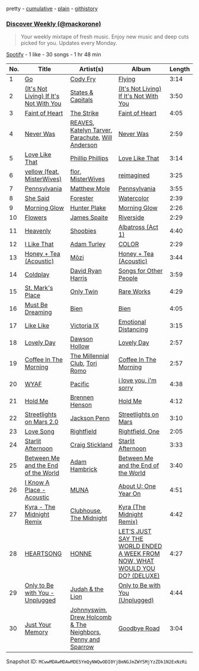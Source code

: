pretty - [cumulative](/playlists/cumulative/37i9dQZEVXcRuMXvgjbNNg.md) - [plain](/playlists/plain/37i9dQZEVXcRuMXvgjbNNg) - [githistory](https://github.githistory.xyz/mackorone/spotify-playlist-archive/blob/main/playlists/plain/37i9dQZEVXcRuMXvgjbNNg)

### [Discover Weekly \(@mackorone\)](https://open.spotify.com/playlist/37i9dQZEVXcRuMXvgjbNNg)

> Your weekly mixtape of fresh music\. Enjoy new music and deep cuts picked for you\. Updates every Monday.

[Spotify](https://open.spotify.com/user/spotify) - 1 like - 30 songs - 1 hr 48 min

| No. | Title | Artist(s) | Album | Length |
|---|---|---|---|---|
| 1 | [Go](https://open.spotify.com/track/1Z1R1dSfcGMqz8sm1QdW6R) | [Cody Fry](https://open.spotify.com/artist/7dOCnyDR2oEa1hQlvTXvdT) | [Flying](https://open.spotify.com/album/2gM39a0pG4TMzkb1ExkqgT) | 3:14 |
| 2 | [\(It's Not Living\) If It's Not With You](https://open.spotify.com/track/7KJArPtsgZLC5XxfSuN5hA) | [States & Capitals](https://open.spotify.com/artist/790UjtODOzqAYB4O4RLJxR) | [\(It's Not Living\) If It's Not With You](https://open.spotify.com/album/5wN5poCaKFZpB8ZsXrGVRt) | 3:50 |
| 3 | [Faint of Heart](https://open.spotify.com/track/1PjhhODzDlPG8LQbIyQHrL) | [The Strike](https://open.spotify.com/artist/6VB4TqEl0yfaF88LYHH4wj) | [Faint of Heart](https://open.spotify.com/album/6Oo2L6mlblKkGSWj49Q7mn) | 4:05 |
| 4 | [Never Was](https://open.spotify.com/track/3DyG2I0SIMRKY23KfYfPfV) | [REAVES](https://open.spotify.com/artist/5QLFLaoAQdcYkAt9HokA0V), [Katelyn Tarver](https://open.spotify.com/artist/6i8Tae6takoQos2JZ4vdRn), [Parachute](https://open.spotify.com/artist/2PCUhxD40qlMqsKHjTZD2e), [Will Anderson](https://open.spotify.com/artist/3jASw3YQHarl90fZWNyCdn) | [Never Was](https://open.spotify.com/album/2CG62jM8P1MAhHk8TbJjGT) | 2:59 |
| 5 | [Love Like That](https://open.spotify.com/track/5FkMAjNnp34RGJJj9TTY2A) | [Phillip Phillips](https://open.spotify.com/artist/6p5JxpTc7USNnBnLzctyd4) | [Love Like That](https://open.spotify.com/album/3A6pwCsqEs8t3pe60T8nfi) | 3:14 |
| 6 | [yellow \(feat\. MisterWives\)](https://open.spotify.com/track/3YKuBuWyr6jgIdFOEhw2q4) | [flor](https://open.spotify.com/artist/0szWPxzzE8DVEfXFRCLBUb), [MisterWives](https://open.spotify.com/artist/5ivCbtrcD5N4rD337xIb2z) | [reimagined](https://open.spotify.com/album/2h1ywXX8GL0dHQW1yzU8Mf) | 3:25 |
| 7 | [Pennsylvania](https://open.spotify.com/track/0A94iIgZgZJ9WlxVJjZOPX) | [Matthew Mole](https://open.spotify.com/artist/1LfnIuggAY5qQdS4sP1K86) | [Pennsylvania](https://open.spotify.com/album/6OyGH1JgzXpi3Sxf3hAGc1) | 3:55 |
| 8 | [She Said](https://open.spotify.com/track/21MTrMaaTtwOOcZaYBZb6I) | [Forester](https://open.spotify.com/artist/3d13oWvwmjcodRr3NzdArc) | [Watercolor](https://open.spotify.com/album/3DkCczN0suDVGt6TAM9oGi) | 2:39 |
| 9 | [Morning Glow](https://open.spotify.com/track/3iMHqAektyqZYsaaJVWr1x) | [Hunter Plake](https://open.spotify.com/artist/7dToZgn1tZjiCKeT1y60zw) | [Morning Glow](https://open.spotify.com/album/61vexwGTdJHXAyu6qy14KM) | 2:26 |
| 10 | [Flowers](https://open.spotify.com/track/3XeB68OvpRbeUDFNgaOTpm) | [James Spaite](https://open.spotify.com/artist/3u50TPoLvMBXNT1KrLa3iT) | [Riverside](https://open.spotify.com/album/6gyoFlxdyOaVp6CFaX9Icd) | 2:29 |
| 11 | [Heavenly](https://open.spotify.com/track/2N1PQNYDPezqXfPTqAe78B) | [Shoobies](https://open.spotify.com/artist/3zLEA761OeOosO2y2pvvd0) | [Albatross \(Act 1\)](https://open.spotify.com/album/04o6cw4c5dFHZRqFpnr5aS) | 4:40 |
| 12 | [I Like That](https://open.spotify.com/track/3dZMaAfbzQP6sPZaxon4I9) | [Adam Turley](https://open.spotify.com/artist/0clfID6QXqVAUhgm7QHpwF) | [COLOR](https://open.spotify.com/album/6orUTuao3d0g5kRnrbWd5b) | 2:29 |
| 13 | [Honey + Tea \(Acoustic\)](https://open.spotify.com/track/6wHkQU8FSd3Gc6JtgJOD96) | [Mōzi](https://open.spotify.com/artist/5w603RhGuKjuDtIlkQt3E4) | [Honey + Tea \(Acoustic\)](https://open.spotify.com/album/2FRQcAUBgCjQVUoZ8OuEOw) | 3:44 |
| 14 | [Coldplay](https://open.spotify.com/track/6y0rImrzWSQO3Sh5ND1Zxe) | [David Ryan Harris](https://open.spotify.com/artist/3wnsAakCkhyU3yKQYMZmGo) | [Songs for Other People](https://open.spotify.com/album/06FFOJHxqAnCwicVi6gYj0) | 3:59 |
| 15 | [St\. Mark's Place](https://open.spotify.com/track/6tmdOMpx0iZg7HVhYhP6Uf) | [Only Twin](https://open.spotify.com/artist/7ifek4bzmWmOmn8vG4qq3i) | [Rare Works](https://open.spotify.com/album/2t8LA6S6ZqQGY8ROin57RB) | 4:29 |
| 16 | [Must Be Dreaming](https://open.spotify.com/track/5dvQSx4sgDQUV5xgCP5BEd) | [Bien](https://open.spotify.com/artist/2uodbv2953Z7R1ipwucK2A) | [Bien](https://open.spotify.com/album/78Q4ROBupKcehouWtYEuzT) | 4:05 |
| 17 | [Like Like](https://open.spotify.com/track/1hh3SLgUYj7jyNSxrzBKaY) | [Victoria IX](https://open.spotify.com/artist/5R8eKj6Y4suW4qTEdQcT5C) | [Emotional Distancing](https://open.spotify.com/album/6Rr69vYgaAh2NQp4fBvY60) | 3:15 |
| 18 | [Lovely Day](https://open.spotify.com/track/51N6kr08u55B6PYHIwgBx4) | [Dawson Hollow](https://open.spotify.com/artist/4BgqG2TR5C45CxBXtuXJ3R) | [Lovely Day](https://open.spotify.com/album/1bgrFamG3IXCo6dqR68B9G) | 2:57 |
| 19 | [Coffee In The Morning](https://open.spotify.com/track/2c0qyVO5rojPGzIT9HoHNp) | [The Millennial Club](https://open.spotify.com/artist/5Mk3yOBlfweeKamsDiap8H), [Tori Romo](https://open.spotify.com/artist/3uuKpwmr7SsX9lVp4AGG5x) | [Coffee In The Morning](https://open.spotify.com/album/7vuTgz3gupvBivoxgjVotW) | 2:57 |
| 20 | [WYAF](https://open.spotify.com/track/34tECu2ryIb402OzrfexGb) | [Pacific](https://open.spotify.com/artist/7DZSmYxbcqGOz4QxhxNAJw) | [i love you, i'm sorry](https://open.spotify.com/album/6IwXX5MC6LQq7k78Slv7gZ) | 4:38 |
| 21 | [Hold Me](https://open.spotify.com/track/3eoNkbxAbEAwjhWUNjvtZ6) | [Brennen Henson](https://open.spotify.com/artist/2rHL6EYRIhNpKppupGwW0o) | [Hold Me](https://open.spotify.com/album/1ieqb4b6E2KHdMT0iLxXcQ) | 4:12 |
| 22 | [Streetlights on Mars 2.0](https://open.spotify.com/track/4AZmAX2JPk9emXJcMyTqKu) | [Jackson Penn](https://open.spotify.com/artist/0RIQOtjWn0zYKSKfDYgukS) | [Streetlights on Mars](https://open.spotify.com/album/4Phbk3EGQx6cwzGj8hSUbk) | 3:10 |
| 23 | [Love Song](https://open.spotify.com/track/7nDtfUSCVilQuzfK5e4rxV) | [Rightfield](https://open.spotify.com/artist/4pZujg2iI63qnZ9dISXS14) | [Rightfield, One](https://open.spotify.com/album/748YYQJJnmmmUHYsUwdRiO) | 2:05 |
| 24 | [Starlit Afternoon](https://open.spotify.com/track/7IKwSGK9TCujwRbfhaqVr9) | [Craig Stickland](https://open.spotify.com/artist/6wBV2mHGWBe2Mz4jZJi21K) | [Starlit Afternoon](https://open.spotify.com/album/6rnqlc28MTOPYNStVg4x8I) | 3:33 |
| 25 | [Between Me and the End of the World](https://open.spotify.com/track/3bhBatnfRsl9Qj93yTDYkV) | [Adam Hambrick](https://open.spotify.com/artist/5KGZH5Opah1A66dZ2TuWAX) | [Between Me and the End of the World](https://open.spotify.com/album/2wZNYhOwy0qiKp479sud1G) | 3:40 |
| 26 | [I Know A Place \- Acoustic](https://open.spotify.com/track/7tMc9X5fX4fcEttj2dNLYI) | [MUNA](https://open.spotify.com/artist/6xdRb2GypJ7DqnWAI2mHGn) | [About U: One Year On](https://open.spotify.com/album/7HaFj1HOC2Q1viS1lpCAGX) | 4:51 |
| 27 | [Kyra \- The Midnight Remix](https://open.spotify.com/track/28JgeXZxmTfzsfYLGo3e5G) | [Clubhouse](https://open.spotify.com/artist/1LbK4g8mKezX7iAmpiq3sX), [The Midnight](https://open.spotify.com/artist/2NFrAuh8RQdQoS7iYFbckw) | [Kyra \(The Midnight Remix\)](https://open.spotify.com/album/1dXXQkjUBQHUputNCjuQHV) | 4:42 |
| 28 | [HEARTSONG](https://open.spotify.com/track/1ElhhIQkuuzoLG4S5hp067) | [HONNE](https://open.spotify.com/artist/0Vw76uk7P8yVtTClWyOhac) | [LET’S JUST SAY THE WORLD ENDED A WEEK FROM NOW, WHAT WOULD YOU DO? \(DELUXE\)](https://open.spotify.com/album/5FdeNQ9zrBMvHz50WqnXpq) | 4:27 |
| 29 | [Only to Be with You \- Unplugged](https://open.spotify.com/track/5OCMlCDQuz69ISbduvfZhG) | [Judah & the Lion](https://open.spotify.com/artist/3wWtfT7S2uVJJ3hGZlOLkZ) | [Only to Be with You \(Unplugged\)](https://open.spotify.com/album/5KJuv332hxJOFymlryOWJB) | 4:44 |
| 30 | [Just Your Memory](https://open.spotify.com/track/3R5rnGVSqVAXfnwo6yogI1) | [Johnnyswim](https://open.spotify.com/artist/4igDSX1kgfWbVTDCywcBGm), [Drew Holcomb & The Neighbors](https://open.spotify.com/artist/4RwbDag6jWIYJnEGH6Wte9), [Penny and Sparrow](https://open.spotify.com/artist/65o6y7GtoXzchyiJB3r9Ur) | [Goodbye Road](https://open.spotify.com/album/0UqwIANNoLiVXshg60MWh9) | 3:04 |

Snapshot ID: `MCwwMDAwMDAwMDE5YmQyNWQwODI0YjBmNGJmZWY5MjYzZDk1N2ExNzRi`
